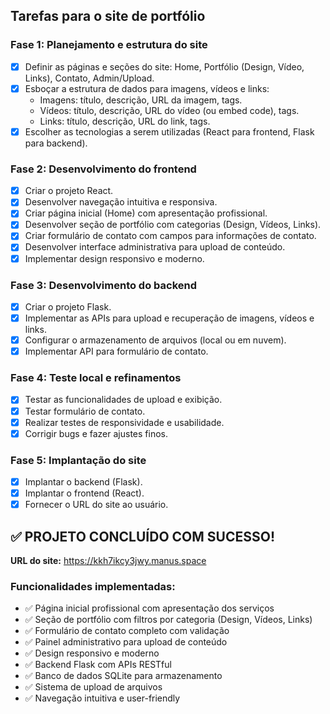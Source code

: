 ## Tarefas para o site de portfólio

### Fase 1: Planejamento e estrutura do site
- [x] Definir as páginas e seções do site: Home, Portfólio (Design, Vídeo, Links), Contato, Admin/Upload.
- [x] Esboçar a estrutura de dados para imagens, vídeos e links: 
  - Imagens: título, descrição, URL da imagem, tags.
  - Vídeos: título, descrição, URL do vídeo (ou embed code), tags.
  - Links: título, descrição, URL do link, tags.
- [x] Escolher as tecnologias a serem utilizadas (React para frontend, Flask para backend).

### Fase 2: Desenvolvimento do frontend
- [x] Criar o projeto React.
- [x] Desenvolver navegação intuitiva e responsiva.
- [x] Criar página inicial (Home) com apresentação profissional.
- [x] Desenvolver seção de portfólio com categorias (Design, Vídeos, Links).
- [x] Criar formulário de contato com campos para informações de contato.
- [x] Desenvolver interface administrativa para upload de conteúdo.
- [x] Implementar design responsivo e moderno.

### Fase 3: Desenvolvimento do backend
- [x] Criar o projeto Flask.
- [x] Implementar as APIs para upload e recuperação de imagens, vídeos e links.
- [x] Configurar o armazenamento de arquivos (local ou em nuvem).
- [x] Implementar API para formulário de contato.

### Fase 4: Teste local e refinamentos
- [x] Testar as funcionalidades de upload e exibição.
- [x] Testar formulário de contato.
- [x] Realizar testes de responsividade e usabilidade.
- [x] Corrigir bugs e fazer ajustes finos.

### Fase 5: Implantação do site
- [x] Implantar o backend (Flask).
- [x] Implantar o frontend (React).
- [x] Fornecer o URL do site ao usuário.

## ✅ PROJETO CONCLUÍDO COM SUCESSO!

**URL do site:** https://kkh7ikcy3jwy.manus.space

### Funcionalidades implementadas:
- ✅ Página inicial profissional com apresentação dos serviços
- ✅ Seção de portfólio com filtros por categoria (Design, Vídeos, Links)
- ✅ Formulário de contato completo com validação
- ✅ Painel administrativo para upload de conteúdo
- ✅ Design responsivo e moderno
- ✅ Backend Flask com APIs RESTful
- ✅ Banco de dados SQLite para armazenamento
- ✅ Sistema de upload de arquivos
- ✅ Navegação intuitiva e user-friendly


